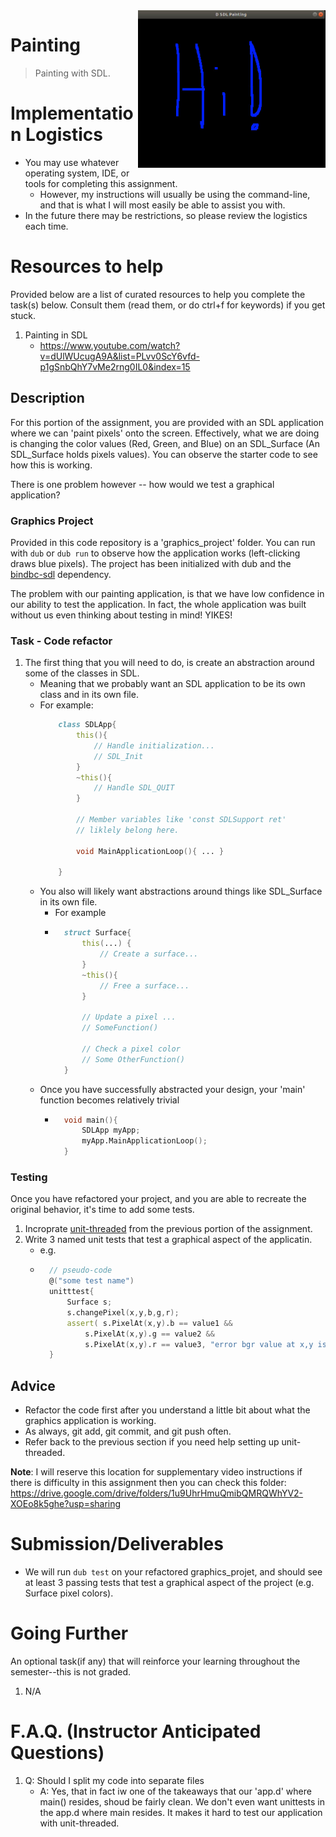 <img align="right" width="300px" src="./media/hi.jpg"/>

# Painting

> Painting with SDL.

# Implementation Logistics

- You may use whatever operating system, IDE, or tools for completing this assignment.
	- However, my instructions will usually be using the command-line, and that is what I will most easily be able to assist you with.
- In the future there may be restrictions, so please review the logistics each time.

# Resources to help

Provided below are a list of curated resources to help you complete the task(s) below. Consult them (read them, or do ctrl+f for keywords) if you get stuck.

1. Painting in SDL
	- https://www.youtube.com/watch?v=dUlWUcugA9A&list=PLvv0ScY6vfd-p1gSnbQhY7vMe2rng0IL0&index=15

## Description

For this portion of the assignment, you are provided with an SDL application where we can 'paint pixels' onto the screen. Effectively, what we are doing is changing the color values (Red, Green, and Blue) on an SDL_Surface (An SDL_Surface holds pixels values). You can observe the starter code to see how this is working.

There is one problem however -- how would we test a graphical application?


### Graphics Project

Provided in this code repository is a 'graphics_project' folder. You can run with `dub` or `dub run` to observe how the application works (left-clicking draws blue pixels). The project has been initialized with dub and the [bindbc-sdl](https://code.dlang.org/packages/bindbc-sdl/0.21.4) dependency.

The problem with our painting application, is that we have low confidence in our ability to test the application. In fact, the whole application was built without us even thinking about testing in mind! YIKES!

### Task - Code refactor

1. The first thing that you will need to do, is create an abstraction around some of the classes in SDL. 
	- Meaning that we probably want an SDL application to be its own class and in its own file.
	- For example:
		```d
			class SDLApp{
				this(){
					// Handle initialization...
					// SDL_Init
				}
				~this(){
					// Handle SDL_QUIT
				}
				
				// Member variables like 'const SDLSupport ret'
				// liklely belong here.
				
				void MainApplicationLoop(){ ... }				
				
			}
		```
	- You also will likely want abstractions around things like SDL_Surface in its own file.
		- For example
		- ```d
			struct Surface{
				this(...) {
					// Create a surface...
				}
				~this(){
					// Free a surface...
				}
				
				// Update a pixel ...
				// SomeFunction()
				
				// Check a pixel color
				// Some OtherFunction()
			}
		  ```
	- Once you have successfully abstracted your design, your 'main' function becomes relatively trivial
		- ```d
			void main(){
				SDLApp myApp;
				myApp.MainApplicationLoop();
			}
		  ```
	
### Testing

Once you have refactored your project, and you are able to recreate the original behavior, it's time to add some tests.

1. Incroprate [unit-threaded](https://code.dlang.org/packages/unit-threaded) from the previous portion of the assignment.
2. Write 3 named unit tests that test a graphical aspect of the applicatin.
	- e.g.
	- ```d
		// pseudo-code
		@("some test name")
		unitttest{
			Surface s;
			s.changePixel(x,y,b,g,r);
			assert(	s.PixelAt(x,y).b == value1 && 
				s.PixelAt(x,y).g == value2 &&
				s.PixelAt(x,y).r == value3, "error bgr value at x,y is wrong!");
		}
	  ```

## Advice

- Refactor the code first after you understand a little bit about what the graphics application is working.
- As always, git add, git commit, and git push often.
- Refer back to the previous section if you need help setting up unit-threaded.

**Note**: I will reserve this location for supplementary video instructions if there is difficulty in this assignment then you can check this folder: https://drive.google.com/drive/folders/1u9UhrHmuQmibQMRQWhYV2-XOEo8k5ghe?usp=sharing

# Submission/Deliverables

- We will run `dub test` on your refactored graphics_projet, and should see at least 3 passing tests that test a graphical aspect of the project (e.g. Surface pixel colors).

# Going Further

An optional task(if any) that will reinforce your learning throughout the semester--this is not graded.

1. N/A

# F.A.Q. (Instructor Anticipated Questions)

1. Q: Should I split my code into separate files
	- A: Yes, that in fact iw one of the takeaways that our 'app.d' where main() resides, shoud be fairly clean. We don't even want unittests in the app.d where main resides. It makes it hard to test our application with unit-threaded.
